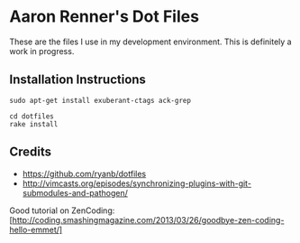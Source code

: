 Aaron Renner's Dot Files
========================

These are the files I use in my development environment. This is definitely a work in progress.

Installation Instructions
-------------------------

    sudo apt-get install exuberant-ctags ack-grep

    cd dotfiles
    rake install

Credits
-------

* https://github.com/ryanb/dotfiles
* http://vimcasts.org/episodes/synchronizing-plugins-with-git-submodules-and-pathogen/

Good tutorial on ZenCoding: [http://coding.smashingmagazine.com/2013/03/26/goodbye-zen-coding-hello-emmet/]
